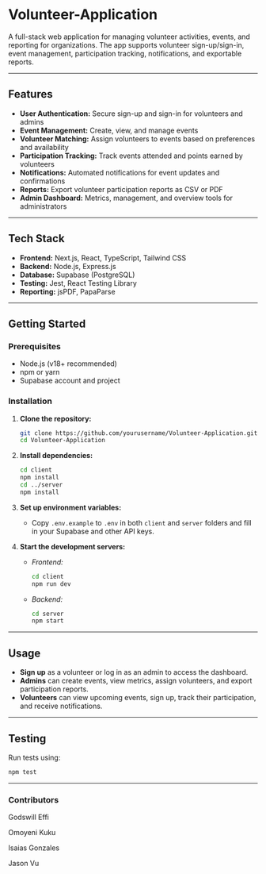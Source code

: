 # Volunteer-Application

A full-stack web application for managing volunteer activities, events, and reporting for organizations. The app supports volunteer sign-up/sign-in, event management, participation tracking, notifications, and exportable reports.

---

## Features

- **User Authentication:** Secure sign-up and sign-in for volunteers and admins
- **Event Management:** Create, view, and manage events
- **Volunteer Matching:** Assign volunteers to events based on preferences and availability
- **Participation Tracking:** Track events attended and points earned by volunteers
- **Notifications:** Automated notifications for event updates and confirmations
- **Reports:** Export volunteer participation reports as CSV or PDF
- **Admin Dashboard:** Metrics, management, and overview tools for administrators

---

## Tech Stack

- **Frontend:** Next.js, React, TypeScript, Tailwind CSS
- **Backend:** Node.js, Express.js
- **Database:** Supabase (PostgreSQL)
- **Testing:** Jest, React Testing Library
- **Reporting:** jsPDF, PapaParse

---

## Getting Started

### Prerequisites

- Node.js (v18+ recommended)
- npm or yarn
- Supabase account and project

### Installation

1. **Clone the repository:**
    ```bash
    git clone https://github.com/yourusername/Volunteer-Application.git
    cd Volunteer-Application
    ```

2. **Install dependencies:**
    ```bash
    cd client
    npm install
    cd ../server
    npm install
    ```

3. **Set up environment variables:**
    - Copy `.env.example` to `.env` in both `client` and `server` folders and fill in your Supabase and other API keys.

4. **Start the development servers:**
    - _Frontend:_
        ```bash
        cd client
        npm run dev
        ```
    - _Backend:_
        ```bash
        cd server
        npm start
        ```

---

## Usage

- **Sign up** as a volunteer or log in as an admin to access the dashboard.
- **Admins** can create events, view metrics, assign volunteers, and export participation reports.
- **Volunteers** can view upcoming events, sign up, track their participation, and receive notifications.

---

## Testing

Run tests using:

```bash
npm test

```
---
### Contributors
Godswill Effi

Omoyeni Kuku

Isaias Gonzales

Jason Vu
